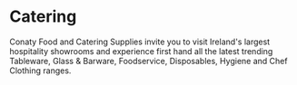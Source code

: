 # Catering
Conaty Food and Catering Supplies invite you to visit Ireland's largest hospitality showrooms and experience first hand all the latest trending Tableware, Glass &amp; Barware, Foodservice, Disposables, Hygiene and Chef Clothing ranges.
